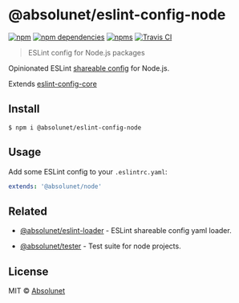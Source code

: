 # @absolunet/eslint-config-node

[![npm](https://img.shields.io/npm/v/@absolunet/eslint-config-node.svg)](https://www.npmjs.com/package/@absolunet/eslint-config-node)
[![npm dependencies](https://david-dm.org/absolunet/eslint-config-node/status.svg)](https://david-dm.org/absolunet/eslint-config-node)
[![npms](https://badges.npms.io/%40absolunet%2Feslint-config-node.svg)](https://npms.io/search?q=%40absolunet%2Feslint-config-node)
[![Travis CI](https://api.travis-ci.org/absolunet/eslint-config-node.svg?branch=master)](https://travis-ci.org/absolunet/eslint-config-node/builds)

> ESLint config for Node.js packages

Opinionated ESLint [shareable config](https://eslint.org/docs/developer-guide/shareable-configs.html) for Node.js.

Extends [eslint-config-core](https://github.com/absolunet/eslint-config-core)


## Install

```
$ npm i @absolunet/eslint-config-node
```


## Usage

Add some ESLint config to your `.eslintrc.yaml`:

```yaml
extends: '@absolunet/node'
```


## Related

- [@absolunet/eslint-loader](https://github.com/absolunet/node-eslint-loader) - ESLint shareable config yaml loader.

- [@absolunet/tester](https://github.com/absolunet/node-tester) - Test suite for node projects.


## License
MIT © [Absolunet](https://absolunet.com)
